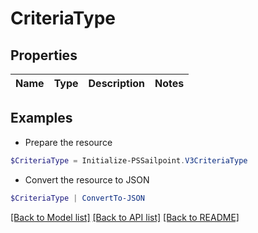 # CriteriaType
## Properties

Name | Type | Description | Notes
------------ | ------------- | ------------- | -------------

## Examples

- Prepare the resource
```powershell
$CriteriaType = Initialize-PSSailpoint.V3CriteriaType 
```

- Convert the resource to JSON
```powershell
$CriteriaType | ConvertTo-JSON
```

[[Back to Model list]](../README.md#documentation-for-models) [[Back to API list]](../README.md#documentation-for-api-endpoints) [[Back to README]](../README.md)

